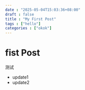 ```yaml
---
date : "2025-05-04T15:03:36+08:00"
draft : false
title : "My First Post"
tags : ["hello"]
categories : ["okok"]
---
```


# fist Post

测试
- update1
- update2
